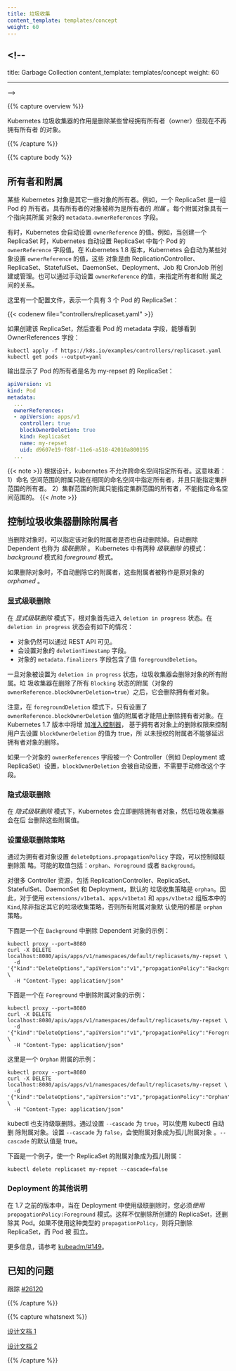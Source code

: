 ```yaml
---
title: 垃圾收集
content_template: templates/concept
weight: 60
---
```


## <!--

title: Garbage Collection content_template: templates/concept weight: 60

---

-->

{{% capture overview %}}

<!--
The role of the Kubernetes garbage collector is to delete certain objects
that once had an owner, but no longer have an owner.
-->

Kubernetes 垃圾收集器的作用是删除某些曾经拥有所有者（owner）但现在不再拥有所有者
的对象。

{{% /capture %}}

{{% capture body %}}

<!--
## Owners and dependents

Some Kubernetes objects are owners of other objects. For example, a ReplicaSet
is the owner of a set of Pods. The owned objects are called *dependents* of the
owner object. Every dependent object has a `metadata.ownerReferences` field that
points to the owning object.

Sometimes, Kubernetes sets the value of `ownerReference` automatically. For
example, when you create a ReplicaSet, Kubernetes automatically sets the
`ownerReference` field of each Pod in the ReplicaSet. In 1.8, Kubernetes
automatically sets the value of `ownerReference` for objects created or adopted
by ReplicationController, ReplicaSet, StatefulSet, DaemonSet, Deployment, Job
and CronJob.

You can also specify relationships between owners and dependents by manually
setting the `ownerReference` field.

Here's a configuration file for a ReplicaSet that has three Pods:
-->

## 所有者和附属

某些 Kubernetes 对象是其它一些对象的所有者。例如，一个 ReplicaSet 是一组 Pod 的
所有者。具有所有者的对象被称为是所有者的 _附属_ 。每个附属对象具有一个指向其所属
对象的 `metadata.ownerReferences` 字段。

有时，Kubernetes 会自动设置 `ownerReference` 的值。例如，当创建一个 ReplicaSet
时，Kubernetes 自动设置 ReplicaSet 中每个 Pod 的 `ownerReference` 字段值。在
Kubernetes 1.8 版本，Kubernetes 会自动为某些对象设置 `ownerReference` 的值，这些
对象是由
ReplicationController、ReplicaSet、StatefulSet、DaemonSet、Deployment、Job 和
CronJob 所创建或管理。也可以通过手动设置 `ownerReference` 的值，来指定所有者和附
属之间的关系。

这里有一个配置文件，表示一个具有 3 个 Pod 的 ReplicaSet：

{{< codenew file="controllers/replicaset.yaml" >}}

<!--
If you create the ReplicaSet and then view the Pod metadata, you can see
OwnerReferences field:
-->

如果创建该 ReplicaSet，然后查看 Pod 的 metadata 字段，能够看到 OwnerReferences
字段：

```shell
kubectl apply -f https://k8s.io/examples/controllers/replicaset.yaml
kubectl get pods --output=yaml
```

<!--
The output shows that the Pod owner is a ReplicaSet named `my-repset`:
-->

输出显示了 Pod 的所有者是名为 my-repset 的 ReplicaSet：

```yaml
apiVersion: v1
kind: Pod
metadata:
  ...
  ownerReferences:
  - apiVersion: apps/v1
    controller: true
    blockOwnerDeletion: true
    kind: ReplicaSet
    name: my-repset
    uid: d9607e19-f88f-11e6-a518-42010a800195
  ...
```

<!--
Cross-namespace owner references are disallowed by design. This means:
1) Namespace-scoped dependents can only specify owners in the same namespace,
and owners that are cluster-scoped.
2) Cluster-scoped dependents can only specify cluster-scoped owners, but not
namespace-scoped owners.
-->

{{< note >}} 根据设计，kubernetes 不允许跨命名空间指定所有者。这意味着： 1）命名
空间范围的附属只能在相同的命名空间中指定所有者，并且只能指定集群范围的所有者。
2）集群范围的附属只能指定集群范围的所有者，不能指定命名空间范围的。
{{< /note >}}

<!--
## Controlling how the garbage collector deletes dependents

When you delete an object, you can specify whether the object's dependents are
also deleted automatically. Deleting dependents automatically is called *cascading
deletion*.  There are two modes of *cascading deletion*: *background* and *foreground*.

If you delete an object without deleting its dependents
automatically, the dependents are said to be *orphaned*.

-->

## 控制垃圾收集器删除附属者

当删除对象时，可以指定该对象的附属者是否也自动删除掉。自动删除 Dependent 也称为
_级联删除_ 。 Kubernetes 中有两种 _级联删除_ 的模式：_background_ 模式和
_foreground_ 模式。

如果删除对象时，不自动删除它的附属者，这些附属者被称作是原对象的 _orphaned_ 。

<!--
### Foreground cascading deletion
-->

### 显式级联删除

<!--
In *foreground cascading deletion*, the root object first
enters a "deletion in progress" state. In the "deletion in progress" state,
the following things are true:

 * The object is still visible via the REST API
 * The object's `deletionTimestamp` is set
 * The object's `metadata.finalizers` contains the value "foregroundDeletion".
-->

在 _显式级联删除_ 模式下，根对象首先进入 `deletion in progress` 状态。在
`deletion in progress` 状态会有如下的情况：

- 对象仍然可以通过 REST API 可见。
- 会设置对象的 `deletionTimestamp` 字段。
- 对象的 `metadata.finalizers` 字段包含了值 `foregroundDeletion`。

<!--
Once the "deletion in progress" state is set, the garbage
collector deletes the object's dependents. Once the garbage collector has deleted all
"blocking" dependents (objects with `ownerReference.blockOwnerDeletion=true`), it deletes
the owner object.
-->

一旦对象被设置为 `deletion in progress` 状态，垃圾收集器会删除对象的所有附属。垃
圾收集器在删除了所有 `Blocking` 状态的附属（对象的
`ownerReference.blockOwnerDeletion=true`）之后，它会删除拥有者对象。

<!--
Note that in the "foregroundDeletion", only dependents with
`ownerReference.blockOwnerDeletion=true` block the deletion of the owner object.
Kubernetes version 1.7 added an [admission controller](/docs/reference/access-authn-authz/admission-controllers/#ownerreferencespermissionenforcement) that controls user access to set
`blockOwnerDeletion` to true based on delete permissions on the owner object, so that
unauthorized dependents cannot delay deletion of an owner object.

If an object's `ownerReferences` field is set by a controller (such as Deployment or ReplicaSet),
blockOwnerDeletion is set automatically and you do not need to manually modify this field.
-->

注意，在 `foregroundDeletion` 模式下，只有设置了
`ownerReference.blockOwnerDeletion` 值的附属者才能阻止删除拥有者对象。在
Kubernetes 1.7 版本中将增
加[准入控制器](/docs/reference/access-authn-authz/admission-controllers/#ownerreferencespermissionenforcement)，
基于拥有者对象上的删除权限来控制用户去设置 `blockOwnerDeletion` 的值为 true，所
以未授权的附属者不能够延迟拥有者对象的删除。

如果一个对象的 `ownerReferences` 字段被一个 Controller（例如 Deployment 或
ReplicaSet）设置，`blockOwnerDeletion` 会被自动设置，不需要手动修改这个字段。

<!--
### Background cascading deletion

In *background cascading deletion*, Kubernetes deletes the owner object
immediately and the garbage collector then deletes the dependents in
the background.
-->

### 隐式级联删除

在 _隐式级联删除_ 模式下，Kubernetes 会立即删除拥有者对象，然后垃圾收集器会在后
台删除这些附属值。

<!--
### Setting the cascading deletion policy

To control the cascading deletion policy, set the `propagationPolicy`
field on the `deleteOptions` argument when deleting an Object. Possible values include "Orphan",
"Foreground", or "Background".

Prior to Kubernetes 1.9, the default garbage collection policy for many controller resources was `orphan`.
This included ReplicationController, ReplicaSet, StatefulSet, DaemonSet, and
Deployment. For kinds in the `extensions/v1beta1`, `apps/v1beta1`, and `apps/v1beta2` group versions, unless you
specify otherwise, dependent objects are orphaned by default. In Kubernetes 1.9, for all kinds in the `apps/v1`
group version, dependent objects are deleted by default.

-->

### 设置级联删除策略

通过为拥有者对象设置 `deleteOptions.propagationPolicy` 字段，可以控制级联删除策
略。可能的取值包括：`orphan`、`Foreground` 或者 `Background`。

对很多 Controller 资源，包括
ReplicationController、ReplicaSet、StatefulSet、DaemonSet 和 Deployment，默认的
垃圾收集策略是 `orphan`。因此，对于使用 `extensions/v1beta1`、`apps/v1beta1` 和
`apps/v1beta2` 组版本中的 `Kind`,除非指定其它的垃圾收集策略，否则所有附属对象默
认使用的都是 `orphan` 策略。

<!--
Here's an example that deletes dependents in background:
-->

下面是一个在 `Background` 中删除 Dependent 对象的示例：

```shell
kubectl proxy --port=8080
curl -X DELETE localhost:8080/apis/apps/v1/namespaces/default/replicasets/my-repset \
  -d '{"kind":"DeleteOptions","apiVersion":"v1","propagationPolicy":"Background"}' \
  -H "Content-Type: application/json"
```

<!--
Here's an example that deletes dependents in foreground:
-->

下面是一个在 `Foreground` 中删除附属对象的示例：

```shell
kubectl proxy --port=8080
curl -X DELETE localhost:8080/apis/apps/v1/namespaces/default/replicasets/my-repset \
  -d '{"kind":"DeleteOptions","apiVersion":"v1","propagationPolicy":"Foreground"}' \
  -H "Content-Type: application/json"
```

<!--
Here's an example that orphans dependents:
-->

这里是一个 `Orphan` 附属的示例：

```shell
kubectl proxy --port=8080
curl -X DELETE localhost:8080/apis/apps/v1/namespaces/default/replicasets/my-repset \
  -d '{"kind":"DeleteOptions","apiVersion":"v1","propagationPolicy":"Orphan"}' \
  -H "Content-Type: application/json"
```

<!--
kubectl also supports cascading deletion.
To delete dependents automatically using kubectl, set `--cascade` to true.  To
orphan dependents, set `--cascade` to false. The default value for `--cascade`
is true.

Here's an example that orphans the dependents of a ReplicaSet:
-->

kubectl 也支持级联删除。通过设置 `--cascade` 为 `true`，可以使用 kubectl 自动删
除附属对象。设置 `--cascade` 为 `false`，会使附属对象成为孤儿附属对象
。`--cascade` 的默认值是 true。

下面是一个例子，使一个 ReplicaSet 的附属对象成为孤儿附属：

```shell
kubectl delete replicaset my-repset --cascade=false
```

<!--
### Additional note on Deployments

Prior to 1.7, When using cascading deletes with Deployments you *must* use `propagationPolicy: Foreground`
to delete not only the ReplicaSets created, but also their Pods. If this type of _propagationPolicy_
is not used, only the ReplicaSets will be deleted, and the Pods will be orphaned.
See [kubeadm/#149](https://github.com/kubernetes/kubeadm/issues/149#issuecomment-284766613) for more information.
-->

### Deployment 的其他说明

在 1.7 之前的版本中，当在 Deployment 中使用级联删除时，您必须*使用*
`propagationPolicy:Foreground` 模式。这样不仅删除所创建的 ReplicaSet，还删除其
Pod。如果不使用这种类型的 `propagationPolicy`，则将只删除 ReplicaSet，而 Pod 被
孤立。

更多信息，请参考
[kubeadm/#149](https://github.com/kubernetes/kubeadm/issues/149#issuecomment-284766613)。

<!--
## Known issues

Tracked at [#26120](https://github.com/kubernetes/kubernetes/issues/26120)
-->

## 已知的问题

跟踪 [#26120](https://github.com/kubernetes/kubernetes/issues/26120)

{{% /capture %}}

{{% capture whatsnext %}}

<!--
[Design Doc 1](https://git.k8s.io/community/contributors/design-proposals/api-machinery/garbage-collection.md)

[Design Doc 2](https://git.k8s.io/community/contributors/design-proposals/api-machinery/synchronous-garbage-collection.md)
-->

[设计文档 1](https://git.k8s.io/community/contributors/design-proposals/api-machinery/garbage-collection.md)

[设计文档 2](https://git.k8s.io/community/contributors/design-proposals/api-machinery/synchronous-garbage-collection.md)

{{% /capture %}}
